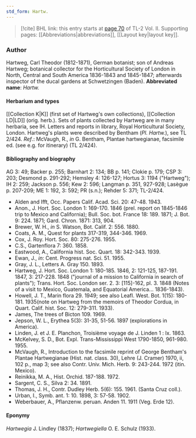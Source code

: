 ```yaml
---
std_form: Hartw.
---
```


> [!cite] BHL link: this entry starts at [page 70](https://www.biodiversitylibrary.org/page/33068312) of TL-2 Vol. II.
> Supporting pages: [[Abbreviations|abbreviations]], [[Layout key|layout key]].

### Author

Hartweg, Carl Theodor (1812-1871), German botanist; son of Andreas Hartweg; botanical collector for the Horticultural Society of London in North, Central and South America 1836-1843 and 1845-1847; afterwards inspector of the ducal gardens at Schwetzingen (Baden). 
**Abbreviated name**: *Hartw.*

#### Herbarium and types

[[Collection K|K]] (first set of Hartweg's own collections), [[Collection LD|LD]] (orig. herb.). Sets of plants collected by Hartweg are in many herbaria, see IH. Letters and reports in library, Royal Horticultural Society, London. Hartweg's plants were described by Bentham (*Pl. Hartw.*), see TL 2/424.
*Ref*.: McVaugh, R., *in* G. Bentham, Plantae hartwegianae, facsimile ed. (see e.g. for itinerary) (TL 2/424).

#### Bibliography and biography

AG 3: 49; Backer p. 255; Barnhart 2: 134; BB p. 141; Clokie p. 179; CSP 3: 203; Desmond p. 291-292; Hemsley 4: 126-127; Hortus 3: 1194 ("Hartweg"); IH 2: 259; Jackson p. 556; Kew 2: 596; Langman p. 351, 927-928; Lasègue p. 207-209; ME 1: 192, 3: 592; PR (s.n.); Rehder 5: 371; TL-2/424.
- Alden and Ifft, Occ. Papers Calif. Acad. Sci. 20: 47-48. 1943.
- Anon., J. Hort. Soc. London 1: 169-170. 1846 (prel. report on 1845-1846 trip to Mexico and California); Bull. Soc. bot. France 18: 189. 1871; J. Bot. 9: 224. 1871; Gard. Chron. 1871: 313, 904.
- Brewer, W. H., *in* S. Watson, Bot. Calif. 2: 556. 1880.
- Coats, A. M., Quest for plants 317-319, 344-346. 1969.
- Cox, J. Roy. Hort. Soc. 80: 275-276. 1955.
- C.S., Gartenflora 7: 360. 1858.
- Eastwood, A., California hist. Soc. Quart. 18: 342-343. 1939.
- Ewan, J., *in*: Cent. Progress nat. Sci. 51. 1955.
- Gray, J. L., Letters A. Gray 150. 1893.
- Hartweg, J. Hort. Soc. London 1: 180-185. 1846, 2: 121-125, 187-191. 1847, 3: 217-228. 1848 ("journal of a mission to California in search of plants"); Trans. Hort. Soc. London ser. 2. 3: \[115\]-162, pl. 3. 1848 (Notes of a visit to Mexico, Guatemala, and Equatorial America... 1836-1843).
- Howell, J. T., Marin flora 29. 1949; see also Leafl. West. Bot. 1(15): 180-181. 1935(note on Hartweg from the memoirs of Theodor Cordua, in Quart. Calif. hist. Soc. 12: 279-311. 1933).
- James, The trees of Bicton 109. 1969.
- Jepson, W. L., Erythea 5(3): 31-35, 51-56. 1897 (explorations in America).
- Linden, J. et J. E. Planchon, Troisième voyage de J. Linden 1 : lx. 1863.
- McKelvey, S. D., Bot. Expl. Trans-Mississippi West 1790-1850, 961-980. 1955.
- McVaugh, R., Introduction to the facsimile reprint of George Bentham's Plantae Hartwegianae (Hist. nat. class. 30), Lehre (J. Cramer) 1970, ii, 102 p., map 3; see also Contr. Univ. Mich. Herb. 9: 243-244. 1972 (itin. Mexico).
- Reinikka, M. A., Hist. Orchid. 187-188. 1972.
- Sargent, C. S., Silva 2: 34. 1891.
- Thomas, J. H., Contr. Dudley Herb. 5(6): 155. 1961. (Santa Cruz coll.).
- Urban, I., Symb. ant. 1: 10. 1898, 3: 57-58. 1902.
- Weberbauer, A., Pflanzenw. peruan. Anden 11. 1911 (Veg. Erde 12).

#### Eponymy

*Hartwegia* J. Lindley (1837); *Hartwegiella* O. E. Schulz (1933).

